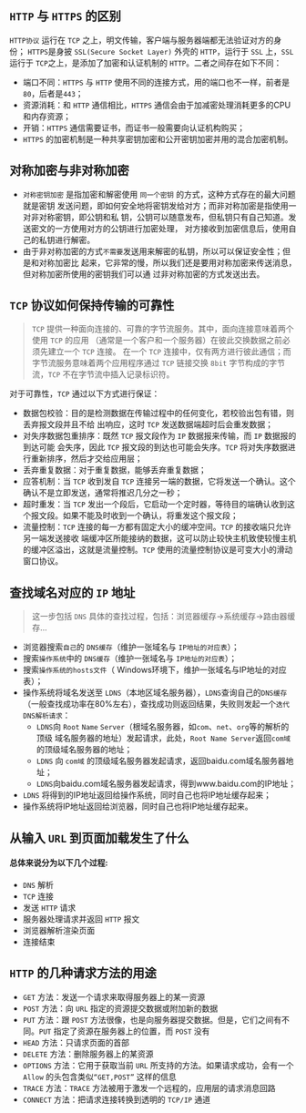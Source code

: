 ## `HTTP` 与 `HTTPS` 的区别

`HTTP协议` 运行在 `TCP` 之上，明文传输，客户端与服务器端都无法验证对方的身份； `HTTPS`是身披 `SSL(Secure Socket Layer)` 外壳的 `HTTP`，运行于 `SSL` 上，`SSL` 运行于 `TCP`之上，是添加了加密和认证机制的 `HTTP`。二者之间存在如下不同：

- 端口不同：`HTTPS` 与 `HTTP` 使用不同的连接方式，用的端口也不一样，前者是 `80`，后者是`443`；
- 资源消耗：和 `HTTP` 通信相比，`HTTPS` 通信会由于加减密处理消耗更多的CPU和内存资源；
- 开销：`HTTPS` 通信需要证书，而证书一般需要向认证机构购买；
- `HTTPS` 的加密机制是一种共享密钥加密和公开密钥加密并用的混合加密机制。

## 对称加密与非对称加密

- `对称密钥加密` 是指加密和解密使用 `同一个密钥` 的方式，这种方式存在的最大问题就是密钥
  发送问题，即如何安全地将密钥发给对方；而非对称加密是指使用一对非对称密钥，即公钥和私
  钥，公钥可以随意发布，但私钥只有自己知道。发送密文的一方使用对方的公钥进行加密处理，
  对方接收到加密信息后，使用自己的私钥进行解密。
 - 由于非对称加密的方式`不需要`发送用来解密的私钥，所以可以保证安全性；但是和对称加密比
  起来，它非常的慢，所以我们还是要用对称加密来传送消息，但对称加密所使用的密钥我们可以通
  过非对称加密的方式发送出去。

## `TCP` 协议如何保持传输的可靠性

> `TCP` 提供一种面向连接的、可靠的字节流服务。其中，面向连接意味着两个使用 `TCP` 的应用
> （通常是一个客户和一个服务器）在彼此交换数据之前必须先建立一个 `TCP` 连接。
> 在一个 `TCP` 连接中，仅有两方进行彼此通信；而字节流服务意味着两个应用程序通过 `TCP` 
> 链接交换 `8bit` 字节构成的字节流，`TCP` 不在字节流中插入记录标识符。

对于可靠性，`TCP` 通过以下方式进行保证：
- 数据包校验：目的是检测数据在传输过程中的任何变化，若校验出包有错，则丢弃报文段并且不给
  出响应，这时 `TCP` 发送数据端超时后会重发数据；
- 对失序数据包重排序：既然 `TCP` 报文段作为 `IP` 数据报来传输，而 `IP` 数据报的到达可能
  会失序，因此 `TCP` 报文段的到达也可能会失序。`TCP` 将对失序数据进行重新排序，然后才交给应用层；
- 丢弃重复数据：对于重复数据，能够丢弃重复数据；
- 应答机制：当 `TCP` 收到发自 `TCP` 连接另一端的数据，它将发送一个确认。这个确认不是立即发送，通常将推迟几分之一秒；
- 超时重发：当 `TCP` 发出一个段后，它启动一个定时器，等待目的端确认收到这个报文段。如果不能及时收到一个确认，将重发这个报文段；
- 流量控制：`TCP` 连接的每一方都有固定大小的缓冲空间。`TCP` 的接收端只允许另一端发送接收
  端缓冲区所能接纳的数据，这可以防止较快主机致使较慢主机的缓冲区溢出，这就是流量控制。`TCP` 使用的流量控制协议是可变大小的滑动窗口协议。

## 查找域名对应的 `IP` 地址

>这一步包括 `DNS` 具体的查找过程，包括：浏览器缓存->系统缓存->路由器缓存...

- 浏览器搜索`自己`的 `DNS缓存`（维护一张域名与 `IP地址的对应表`）；
- 搜索`操作系统`中的 `DNS缓存`（维护一张域名与 `IP地址的对应表`）；
- 搜索`操作系统的hosts文件`（ Windows环境下，维护一张域名与IP地址的对应表）；
- 操作系统将域名发送至 `LDNS`（本地区域名服务器），`LDNS`查询自己的`DNS缓存`（一般查找成功率在80%左右），查找成功则返回结果，失败则发起一个`迭代DNS解析请求`：
    - `LDNS`向 `Root` `Name` `Server`（根域名服务器，如`com`、`net`、`org`等的解析的顶级
        域名服务器的地址）发起请求，此处，`Root Name Server`返回`com域`的顶级域名服务器的地址；
    - `LDNS` 向 `com域` 的顶级域名服务器发起请求，返回baidu.com域名服务器地址；
    - `LDNS`向baidu.com域名服务器发起请求，得到www.baidu.com的IP地址；
- `LDNS` 将得到的IP地址返回给操作系统，同时自己也将IP地址缓存起来；
- 操作系统将IP地址返回给浏览器，同时自己也将IP地址缓存起来。

## 从输入 `URL` 到页面加载发生了什么

#### 总体来说分为以下几个过程:

- `DNS` 解析
- `TCP` 连接
- 发送 `HTTP` 请求
- 服务器处理请求并返回 `HTTP` 报文
- 浏览器解析渲染页面
- 连接结束

## `HTTP` 的几种请求方法的用途

- `GET` 方法：发送一个请求来取得服务器上的某一资源
- `POST` 方法：向 `URL` 指定的资源提交数据或附加新的数据
- `PUT` 方法：跟 `POST` 方法很像，也是向服务器提交数据。但是，它们之间有不同。`PUT` 指定了资源在服务器上的位置，而 `POST` 没有
- `HEAD` 方法：只请求页面的首部
- `DELETE` 方法：删除服务器上的某资源
- `OPTIONS` 方法：它用于获取当前 `URL` 所支持的方法。如果请求成功，会有一个 `Allow` 的头包含类似`“GET,POST”` 这样的信息
- `TRACE` 方法：`TRACE` 方法被用于激发一个远程的，应用层的请求消息回路
- `CONNECT` 方法：把请求连接转换到透明的 `TCP/IP` 通道